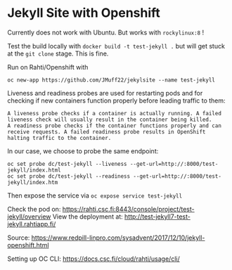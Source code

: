 # Jekyll Site with Openshift

Currently does not work with Ubuntu. But works with `rockylinux:8` !


Test the build locally with `docker build -t test-jekyll .` but will get stuck at the `git clone` stage. This is fine.

Run on Rahti/Openshift with 

```
oc new-app https://github.com/JMuff22/jekylsite --name test-jekyll
```

Liveness and readiness probes are used for restarting pods and for checking if new containers function properly before leading traffic to them:

    A liveness probe checks if a container is actually running. A failed liveness check will usually result in the container being killed.
    A readiness probe checks if the container functions properly and can receive requests. A failed readiness probe results in OpenShift halting traffic to the container.

In our case, we choose to probe the same endpoint:


```
oc set probe dc/test-jekyll --liveness --get-url=http://:8000/test-jekyll/index.html
oc set probe dc/test-jekyll --readiness --get-url=http://:8000/test-jekyll/index.htm
```

Then expose the service via `oc expose service test-jekyll`

Check the pod on: https://rahti.csc.fi:8443/console/project/test-jekyll/overview
View the deployment at: http://test-jekyll7-test-jekyll.rahtiapp.fi/

Source: https://www.redpill-linpro.com/sysadvent/2017/12/10/jekyll-openshift.html

Setting up OC CLI: https://docs.csc.fi/cloud/rahti/usage/cli/
